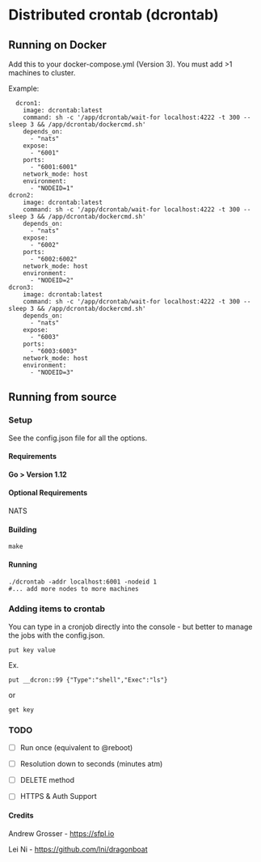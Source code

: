 # Distributed crontab (dcrontab)

## Running on Docker
Add this to your docker-compose.yml (Version 3). You must add >1 machines to cluster.

Example:
```
  dcron1:
    image: dcrontab:latest
    command: sh -c '/app/dcrontab/wait-for localhost:4222 -t 300 -- sleep 3 && /app/dcrontab/dockercmd.sh'
    depends_on:
      - "nats"
    expose:
      - "6001"
    ports:
      - "6001:6001"
    network_mode: host  
    environment:
      - "NODEID=1"   
dcron2:
    image: dcrontab:latest
    command: sh -c '/app/dcrontab/wait-for localhost:4222 -t 300 -- sleep 3 && /app/dcrontab/dockercmd.sh'
    depends_on:
      - "nats"
    expose:
      - "6002"
    ports:
      - "6002:6002"
    network_mode: host  
    environment:
      - "NODEID=2"   
dcron3:
    image: dcrontab:latest
    command: sh -c '/app/dcrontab/wait-for localhost:4222 -t 300 -- sleep 3 && /app/dcrontab/dockercmd.sh'
    depends_on:
      - "nats"
    expose:
      - "6003"
    ports:
      - "6003:6003"
    network_mode: host  
    environment:
      - "NODEID=3"         
```

## Running from source

### Setup

See the config.json file for all the options.

#### Requirements
**Go > Version 1.12**

#### Optional Requirements

NATS

#### Building

```
make
```

#### Running

```
./dcrontab -addr localhost:6001 -nodeid 1
#... add more nodes to more machines
```

### Adding items to crontab
You can type in a cronjob directly into the console - but better to manage the jobs with the config.json.
```
put key value
```
Ex.
```
put __dcron::99 {"Type":"shell","Exec":"ls"}
```
or 
```
get key
```

### TODO

- [ ] Run once (equivalent to @reboot)
- [ ] Resolution down to seconds (minutes atm)
- [ ] DELETE method
- [ ] HTTPS & Auth Support


#### Credits

Andrew Grosser - https://sfpl.io

Lei Ni - https://github.com/lni/dragonboat
